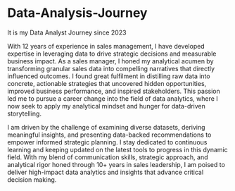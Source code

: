 # Data-Analysis-Journey
It is my Data Analyst Journey since 2023

With 12 years of experience in sales management, I have developed expertise in leveraging data to drive strategic decisions and measurable business impact. As a sales manager, I honed my analytical acumen by transforming granular sales data into compelling narratives that directly influenced outcomes. I found great fulfilment in distilling raw data into concrete, actionable strategies that uncovered hidden opportunities, improved business performance, and inspired stakeholders. This passion led me to pursue a career change into the field of data analytics, where I now seek to apply my analytical mindset and hunger for data-driven storytelling.

I am driven by the challenge of examining diverse datasets, deriving meaningful insights, and presenting data-backed recommendations to empower informed strategic planning. I stay dedicated to continuous learning and keeping updated on the latest tools to progress in this dynamic field. With my blend of communication skills, strategic approach, and analytical rigor honed through 10+ years in sales leadership, I am poised to deliver high-impact data analytics and insights that advance critical decision making.



